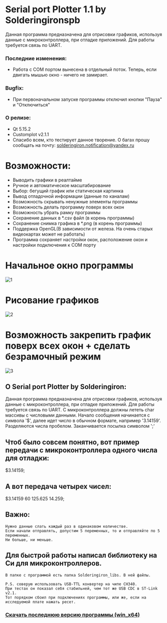 # Serial port Plotter 1.1 by Solderingironspb
Данная программа предназначена для отрисовки графиков, используя данные с микроконтроллера, при отладке приложений.  Для работы требуется связь по UART.
### Последние изменения:
* Работа с COM портом вынесена в отдельный поток. Теперь, если двигать мышью окно - ничего не замирает.
### Bugfix:
* При первоначальном запуске программы отключил кнопки "Пауза" и "Отключиться"
### О релизе:
* Qt 5.15.2
* Customplot v2.1.1
* Спасибо всем, кто тестирует данное творение. О багах прошу сообщать на почту: solderingiron.notification@yandex.ru

# Возможности:
* Выводить графики в реалтайме
* Ручное и автоматическое масштабирование
* Выбор: бегущий график или статическая картинка
* Вывод отладочной информации (данные по каналам)
* Возможность скрывать ненужные элементы программы
* Возможность делать программу поверх всех окон
* Возможность убрать рамку программы
* Сохранение данных в *.csv файл (в корень программы)
* Сохранение снимка графика в *.png (в корень программы)
* Поддержка OpenGL(В зависимости от железа. На очень старых видеокартах может не работать)
* Программа сохраняет настройки окон, расположение окон и настройки подключения к COM порту
  
# Начальное окно программы
![1](https://github.com/Solderingironspb/Serial_port_Plotter_by_Solderingironspb/assets/68805120/2110a826-41a1-4e22-99d8-be3e1d777a66)
# Рисование графиков
![2](https://github.com/Solderingironspb/Serial_port_Plotter_by_Solderingironspb/assets/68805120/4238d7bf-d9b3-4c0e-974c-3ee5c105e8ad)
# Возможность закрепить график поверх всех окон + сделать безрамочный режим
![3](https://github.com/Solderingironspb/Serial_port_Plotter_by_Solderingironspb/assets/68805120/ab41f0ed-7f1d-437f-89a3-272332c13f8e)
 
 ## О Serial port Plotter by Solderingiron:
 Данная программа предназначена для отрисовки графиков, используя данные с микроконтроллера, при отладке приложений.
 Для работы требуется связь по UART.
 С микроконтроллера должны лететь char массивы с числовыми данными.
 Начало сообщения начинается с символа '$', далее идет число в обычном формате,
 например '3.14159'. Разделяются числа пробелом. Заканчивается посылка символом ';'
 
 ## Чтоб было совсем понятно, вот пример передачи с микроконтроллера одного числа для отладки:
 $3.14159;
 ## А вот передача четырех чисел:
 $3.14159 60 125.625 14.259;
 ## Важно:

 ``` 
Нужно данные слать каждый раз в одинаковом количестве.
Если начали отправлять, допустим 5 переменных, то и отправляйте по 5 переменных.
Ни больше, ни меньше.
```

 ## Для быстрой работы написал библиотеку на Си для микроконтроллеров.
 
 ```
 В папке с программой есть папка Solderingiron_libs. В ней файлы.
```
```
P.S. соверую использовать USB-TTL конвертер на чипе CH340.
При тестах он показал себя стабильней, чем тот же USB CDC в ST-Link v2.1.
Тот порядком сбоил при подключениях программы, или же, если на исследуемой плате нажать ресет.
```

### [Скачать последнюю версию программы (win_x64)](https://github.com/Solderingironspb/Serial_port_Plotter_by_Solderingironspb/releases/download/v1.1/Serial_port_plotter_v1.1_by_Solderingironspb_win_x64.zip)



 
